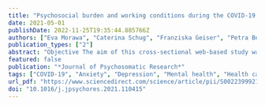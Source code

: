 ```yaml
---
title: "Psychosocial burden and working conditions during the COVID-19 pandemic in Germany: The VOICE survey among 3678 health care workers in hospitals"
date: 2021-05-01
publishDate: 2022-11-25T19:35:44.885766Z
authors: ["Eva Morawa", "Caterina Schug", "Franziska Geiser", "Petra Beschoner", "Lucia Jerg-Bretzke", "Christian Albus", "Kerstin Weidner", "Nina Hiebel", "Andrea Borho", "Yesim Erim"]
publication_types: ["2"]
abstract: "Objective The aim of this cross-sectional web-based study was to examine self-reported mental distress, psychosocial burdens, working conditions and potential risk and protective factors for depressive and anxiety symptoms during the COVID-19 pandemic in health care workers (HCW). Methods In the largest survey on mental health of HCW conducted during the first wave of COVID-19 in Europe (N = 8071 HCW), we investigated depressive (Patient Health Questionnaire-2, PHQ-2), and anxiety symptoms (Generalized Anxiety Disorder-2, GAD-2), working conditions, and psychosocial burden of 3678 HCW of three health care professions in hospitals: physicians (n = 1061), nurses (n = 1275), and medical technical assistants (MTA, n = 1342). Results The prevalence of clinically significant levels of depressive and anxiety symptoms was 17.4% and 17.8% for physicians, 21.6% and 19.0% for nurses, and 23.0% and 20.1% for MTA, respectively. All three professions demonstrated significantly elevated PHQ-2 and GAD-2 scores, when compared with general German population before the pandemic, but lower scores in relation to that during the pandemic. Multiple linear regression analyses revealed that higher levels of depressive symptoms were associated with insufficient recovery during leisure time, increased alcohol consumption, and less trust in colleagues in difficult situations at work. In addition, elevated anxiety scores were related to increased fear of becoming infected with COVID-19. Conclusion During the pandemic HCW demonstrated a lower burden of mental distress compared to the general population. Nevertheless, a high percentage of HCW demonstrates psychosocial distress, so that the establishment of regular mental health screening and prevention programmes for HCW is indicated."
featured: false
publication: "*Journal of Psychosomatic Research*"
tags: ["COVID-19", "Anxiety", "Depression", "Mental health", "Health care", "Working conditions"]
url_pdf: "https://www.sciencedirect.com/science/article/pii/S002239992100060X"
doi: "10.1016/j.jpsychores.2021.110415"
---
```


